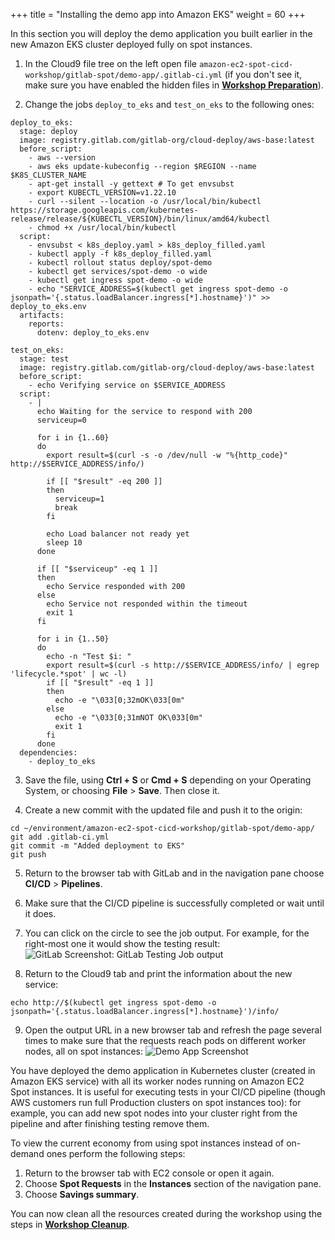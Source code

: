 +++
title = "Installing the demo app into Amazon EKS"
weight = 60
+++

In this section you will deploy the demo application you built earlier in the new Amazon EKS cluster deployed fully on spot instances.

1. In the Cloud9 file tree on the left open file `amazon-ec2-spot-cicd-workshop/gitlab-spot/demo-app/.gitlab-ci.yml` (if you don't see it, make sure you have enabled the hidden files in [**Workshop Preparation**](prep.html)).

2. Change the jobs `deploy_to_eks` and `test_on_eks` to the following ones:
```
deploy_to_eks:
  stage: deploy
  image: registry.gitlab.com/gitlab-org/cloud-deploy/aws-base:latest
  before_script:
    - aws --version
    - aws eks update-kubeconfig --region $REGION --name $K8S_CLUSTER_NAME
    - apt-get install -y gettext # To get envsubst 
    - export KUBECTL_VERSION=v1.22.10
    - curl --silent --location -o /usr/local/bin/kubectl https://storage.googleapis.com/kubernetes-release/release/${KUBECTL_VERSION}/bin/linux/amd64/kubectl
    - chmod +x /usr/local/bin/kubectl
  script:
    - envsubst < k8s_deploy.yaml > k8s_deploy_filled.yaml
    - kubectl apply -f k8s_deploy_filled.yaml
    - kubectl rollout status deploy/spot-demo
    - kubectl get services/spot-demo -o wide
    - kubectl get ingress spot-demo -o wide
    - echo "SERVICE_ADDRESS=$(kubectl get ingress spot-demo -o jsonpath='{.status.loadBalancer.ingress[*].hostname}')" >> deploy_to_eks.env
  artifacts:
    reports:
      dotenv: deploy_to_eks.env

test_on_eks:
  stage: test
  image: registry.gitlab.com/gitlab-org/cloud-deploy/aws-base:latest
  before_script:
    - echo Verifying service on $SERVICE_ADDRESS
  script:
    - |
      echo Waiting for the service to respond with 200
      serviceup=0

      for i in {1..60}
      do
        export result=$(curl -s -o /dev/null -w "%{http_code}" http://$SERVICE_ADDRESS/info/)

        if [[ "$result" -eq 200 ]]
        then
          serviceup=1
          break
        fi

        echo Load balancer not ready yet
        sleep 10
      done

      if [[ "$serviceup" -eq 1 ]]
      then
        echo Service responded with 200
      else
        echo Service not responded within the timeout
        exit 1
      fi

      for i in {1..50}
      do
        echo -n "Test $i: "
        export result=$(curl -s http://$SERVICE_ADDRESS/info/ | egrep 'lifecycle.*spot' | wc -l)
        if [[ "$result" -eq 1 ]]
        then
          echo -e "\033[0;32mOK\033[0m"
        else
          echo -e "\033[0;31mNOT OK\033[0m"
          exit 1
        fi
      done
  dependencies:
    - deploy_to_eks
```

3. Save the file, using **Ctrl + S** or **Cmd + S** depending on your Operating System, or choosing **File** > **Save**. Then close it.

4. Create a new commit with the updated file and push it to the origin:
```
cd ~/environment/amazon-ec2-spot-cicd-workshop/gitlab-spot/demo-app/
git add .gitlab-ci.yml
git commit -m "Added deployment to EKS"
git push
```

5. Return to the browser tab with GitLab and in the navigation pane choose **CI/CD** > **Pipelines**.

6. Make sure that the CI/CD pipeline is successfully completed or wait until it does.

7. You can click on the circle to see the job output. For example, for the right-most one it would show the testing result:
![GitLab Screenshot: GitLab Testing Job output](/images/gitlab-spot/GitLab-TestingJob.png)

8. Return to the Cloud9 tab and print the information about the new service:
```
echo http://$(kubectl get ingress spot-demo -o jsonpath='{.status.loadBalancer.ingress[*].hostname}')/info/
```

9. Open the output URL in a new browser tab and refresh the page several times to make sure that the requests reach pods on different worker nodes, all on spot instances:
![Demo App Screenshot](/images/gitlab-spot/DemoApp.png)


You have deployed the demo application in Kubernetes cluster (created in Amazon EKS service) with all its worker nodes running on Amazon EC2 Spot instances. It is useful for executing tests in your CI/CD pipeline (though AWS customers run full Production clusters on spot instances too): for example, you can add new spot nodes into your cluster right from the pipeline and after finishing testing remove them.

To view the current economy from using spot instances instead of on-demand ones perform the following steps:

1. Return to the browser tab with EC2 console or open it again.
2. Choose **Spot Requests** in the **Instances** section of the navigation pane.
3. Choose **Savings summary**.

You can now clean all the resources created during the workshop using the steps in [**Workshop Cleanup**](cleanup.html).